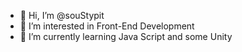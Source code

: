 - 👋 Hi, I’m @souStypit
- 👀 I’m interested in Front-End Development
- 🌱 I’m currently learning Java Script and some Unity

<!---
souStypit/souStypit is a ✨ special ✨ repository because its `README.md` (this file) appears on your GitHub profile.
You can click the Preview link to take a look at your changes.
--->
